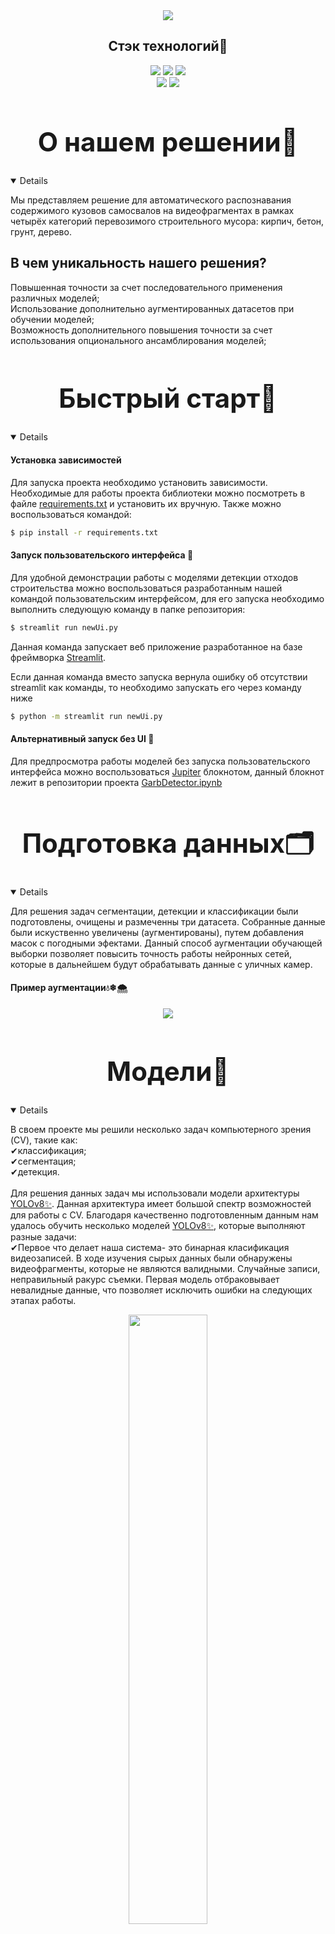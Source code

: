 <div align="center">
  <img src="res/baner2.png" border="0" border-radius="50px 0 0 50px">
</div>

## <div align="center">Стэк технологий📑</div>
<div align="center">
  <a href="https://www.python.org/doc/"><img src="https://img.shields.io/badge/python-3670A0?style=for-the-badge&logo=python&logoColor=ffdd54"></a>
  <a href="https://pytorch.org/docs/stable/index.html"><img src="https://img.shields.io/badge/PyTorch-%23EE4C2C.svg?style=for-the-badge&logo=PyTorch&logoColor=white"></a>
  <a href="https://opencv.github.io/cvat/docs/"><img src="https://img.shields.io/badge/opencv-%23white.svg?style=for-the-badge&logo=opencv&logoColor=white"></a>
  <br>
  <a href="https://github.com/ultralytics/ultralytics/actions/workflows/ci.yaml"><img src="https://github.com/ultralytics/ultralytics/actions/workflows/ci.yaml/badge.svg"></a>
  <a href="https://docs.streamlit.io/"><img src="https://static.streamlit.io/badges/streamlit_badge_black_white.svg"></a>
</div>

## <div align="center"><h1>О нашем решении📝</h1></div>
<details open>
<p>Мы представляем решение для автоматического распознавания содержимого кузовов самосвалов на видеофрагментах в рамках четырёх категорий перевозимого строительного мусора: кирпич, бетон, грунт, дерево.</p>
<h2>В чем уникальность нашего решения?</h2>
<p>Повышенная точности за счет последовательного применения различных моделей;<br>
Использование дополнительно аугментированных датасетов при обучении моделей;<br>
Возможность дополнительного повышения точности за счет использования опционального ансамблирования моделей;</p>
</details>

## <div align="center"><h1>Быстрый старт🎢</h1></div>
<details open>
  
#### Установка зависимостей
<p>
Для запуска проекта необходимо установить зависимости. Необходимые для работы проекта библиотеки можно посмотреть в файле <a href="https://github.com/Purpurum/GarbagePi/blob/main/requirements.txt">requirements.txt</a> и установить их вручную. Также можно воспользоваться командой:
</p>
  
```bash
$ pip install -r requirements.txt
```

#### Запуск пользовательского интерфейса 🙌
<p>
  Для удобной демонстрации работы с моделями детекции отходов строительства можно воспользоваться разработанным нашей командой пользовательским интерфейсом, для его запуска необходимо выполнить следующую команду в папке репозитория: 
</p>
  
```bash
$ streamlit run newUi.py
```
<p>
  Данная команда запускает веб приложение разработанное на базе фреймворка <a href="https://streamlit.io/">Streamlit</a>. 
</p>  

<p>
Если данная команда вместо запуска вернула ошибку об отсутствии streamlit как команды, то необходимо запускать его через команду ниже
</p>

```bash
$ python -m streamlit run newUi.py
```

#### Альтернативный запуск без UI 👏
<p>
  Для предпросмотра работы моделей без запуска пользовательского интерфейса можно воспользоваться <a href="https://jupyter.org/">Jupiter</a> блокнотом, данный блокнот лежит в репозитории проекта <a href="https://github.com/Purpurum/GarbagePi/blob/main/GarbDetector.ipynb">GarbDetector.ipynb</a> 
</p> 
</details>

## <div align="center"><h1>Подготовка данных🗂</h1></div>
<details open>
<p>
  Для решения задач сегментации, детекции и классификации были подготовлены, очищены и размеченны три датасета. Собранные данные были искуственно увеличены (аугментированы), путем добавления масок с погодными эфектами. Данный способ аугментации обучающей выборки позволяет повысить точность работы нейронных сетей, которые в дальнейшем будут обрабатывать данные с уличных камер.

  #### Пример аугментации💧❄🌨
<div align="center">
  <img src="res/ayg.png"/>
</div>
</p>
</details>

## <div align="center"><h1>Модели🧱</h1></div>
<details open>
<p>
  В своем проекте мы решили несколько задач компьютерного зрения (CV), такие как:<br>
  ✔классификация;<br>
  ✔cегментация;<br>
  ✔детекция.<br><br>
  Для решения данных задач мы использовали модели архитектуры <a href="https://github.com/ultralytics/ultralytics/actions/workflows/ci.yaml">YOLOv8✨</a>. Данная архитектура имеет большой спектр возможностей для работы с CV. Благодаря качественно подготовленным данным нам удалось обучить несколько моделей <a href="https://github.com/ultralytics/ultralytics/actions/workflows/ci.yaml">YOLOv8✨</a>, которые выполняют разные задачи:<br>
  ✔Первое что делает наша система- это бинарная класификация видеозаписей. В ходе изучения сырых данных были обнаружены видеофрагменты, которые не являются валидными. Случайные записи, неправильный ракурс съемки. Первая модель отбраковывает невалидные данные, что позволяет исключить ошибки на следующих этапах работы.<br>
<div align="center">
  <img src="res/valid_invalid.png" width="50%"/>
</div><br>
  ✔Вторая модель также является классификатором. Она, в свою очередь, занимается классификацией фреймов видеозаписи. Изучая данные, мы обнаружили некоторые пробелы в установленных временных рамках, и пришли к единому мнению что их необходимо обнаруживать и удалять на ранних этапах. Под пробелами подразумеваются фреймы видеозаписи на которых нет самосвалов. В результате своей работы вторая модель возвращает только те фреймы, на которых была обноружена взвешиваемая техника и видно содержимое кузова. Это позволило уменьшить количество данных, которые в дальнейшем будут использованы другими моделями, и предотвратить вероятность случайной детекции в дальнейшем.<br><br>
<div align="center">
  <img src="res/fullempty.png" width="50%"/>
</div><br>
✔Третья и четвертая модели выполняют схожие задачи, но разными способами. Это одна из ключевых идей, связанная с опциональностью нашего решения. Мы обучили две модели, одна сегментирует область содержимого кузова и передаёт дальше, другая делает тоже самое детектором объектов. Благодаря данной дифференциации мы сможем дать кейсодержателю вариативность в настройке системы, так как оба варианта хороши❕❕❕ Сегментация имеет относительно низкую скорость обработки видеоданных, но дальнейшая классификация на таких данных работает немного точнее, в свою очередь детектор имеет наиболее высокую скорость обработки, но жертвует малым процентом качества на следующем этапе. В разработанном нами интерфейсе предусмотрена функция переключения между подходами.<br><br>
<div align="center">
  <img src="res/seg_detect.png" width="50%"/>
</div><br>  
✔Пятая "модель" это ансамбль из трех классификаторов, которые обучены на разных данных (кропах, сегментах, кропах-сегментах). Финальный результат классификации видео вычисляется голосованием этих моделей. Ансамбль с голосованием позволили нам поднять точность предсказаний нашего решения.<br><br>
<div align="center">
  <img src="res/crop_seg_detect.png" width="50%"/>
</div><br>   
</p>
</details>

<div align="center">
  
  #### Схема-пайплайн работы системы
  <img src="" width="500" height="500"/>
</div>

## <div align="center"><h1>Результат работы моделей🔮</h1></div>
<p>
  В разработанном приложении есть возможность детекции на одном видео(mp4, mkv) или загрузкой данных архивом (zip). Результатом работы алгоритма является классификация видеофрагментов. Примеры работы приложения на разных типах данных:
</p>

<div align="center">
  <img src=""/></a>
</div>

